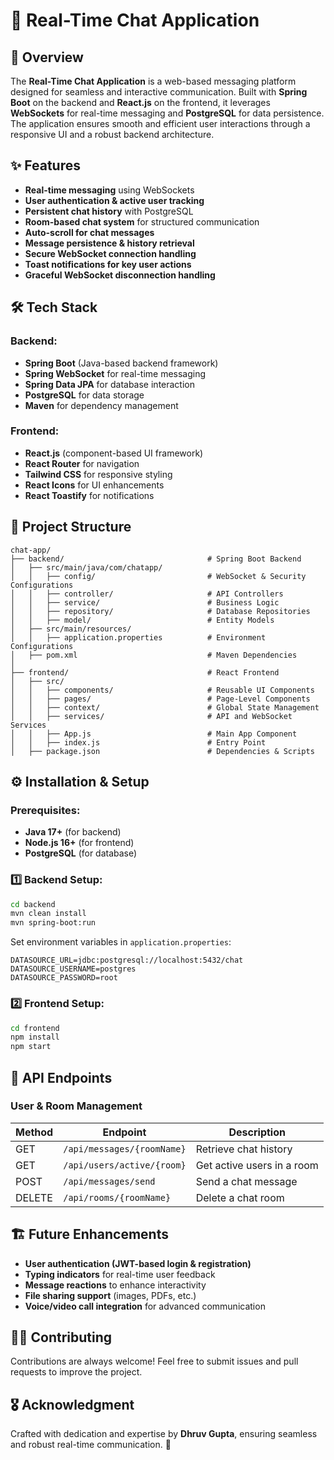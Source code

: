 # 📢 Real-Time Chat Application

## 🚀 Overview
The **Real-Time Chat Application** is a web-based messaging platform designed for seamless and interactive communication. Built with **Spring Boot** on the backend and **React.js** on the frontend, it leverages **WebSockets** for real-time messaging and **PostgreSQL** for data persistence. The application ensures smooth and efficient user interactions through a responsive UI and a robust backend architecture.

## ✨ Features
- **Real-time messaging** using WebSockets
- **User authentication & active user tracking**
- **Persistent chat history** with PostgreSQL
- **Room-based chat system** for structured communication
- **Auto-scroll for chat messages**
- **Message persistence & history retrieval**
- **Secure WebSocket connection handling**
- **Toast notifications for key user actions**
- **Graceful WebSocket disconnection handling**

## 🛠️ Tech Stack
### Backend:
- **Spring Boot** (Java-based backend framework)
- **Spring WebSocket** for real-time messaging
- **Spring Data JPA** for database interaction
- **PostgreSQL** for data storage
- **Maven** for dependency management

### Frontend:
- **React.js** (component-based UI framework)
- **React Router** for navigation
- **Tailwind CSS** for responsive styling
- **React Icons** for UI enhancements
- **React Toastify** for notifications

## 📂 Project Structure
```
chat-app/
├── backend/                                # Spring Boot Backend
│   ├── src/main/java/com/chatapp/
│   │   ├── config/                         # WebSocket & Security Configurations
│   │   ├── controller/                     # API Controllers
│   │   ├── service/                        # Business Logic
│   │   ├── repository/                     # Database Repositories
│   │   ├── model/                          # Entity Models
│   ├── src/main/resources/
│   │   ├── application.properties          # Environment Configurations
│   ├── pom.xml                             # Maven Dependencies
│
├── frontend/                               # React Frontend
│   ├── src/
│   │   ├── components/                     # Reusable UI Components
│   │   ├── pages/                          # Page-Level Components
│   │   ├── context/                        # Global State Management
│   │   ├── services/                       # API and WebSocket Services
│   │   ├── App.js                          # Main App Component
│   │   ├── index.js                        # Entry Point
│   ├── package.json                        # Dependencies & Scripts
```

## ⚙️ Installation & Setup
### Prerequisites:
- **Java 17+** (for backend)
- **Node.js 16+** (for frontend)
- **PostgreSQL** (for database)

### 1️⃣ Backend Setup:
```bash
cd backend
mvn clean install
mvn spring-boot:run
```
Set environment variables in `application.properties`:
```
DATASOURCE_URL=jdbc:postgresql://localhost:5432/chat
DATASOURCE_USERNAME=postgres
DATASOURCE_PASSWORD=root
```

### 2️⃣ Frontend Setup:
```bash
cd frontend
npm install
npm start
```

## 🔗 API Endpoints
### User & Room Management
| Method | Endpoint                     | Description                 |
|--------|------------------------------|-----------------------------|
| GET    | `/api/messages/{roomName}`   | Retrieve chat history       |
| GET    | `/api/users/active/{room}`   | Get active users in a room  |
| POST   | `/api/messages/send`         | Send a chat message         |
| DELETE | `/api/rooms/{roomName}`      | Delete a chat room          |

## 🏗️ Future Enhancements
- **User authentication (JWT-based login & registration)**
- **Typing indicators** for real-time user feedback
- **Message reactions** to enhance interactivity
- **File sharing support** (images, PDFs, etc.)
- **Voice/video call integration** for advanced communication

## 👨‍💻 Contributing
Contributions are always welcome! Feel free to submit issues and pull requests to improve the project.

## 🎖️ Acknowledgment
Crafted with dedication and expertise by **Dhruv Gupta**, ensuring seamless and robust real-time communication. 🚀
